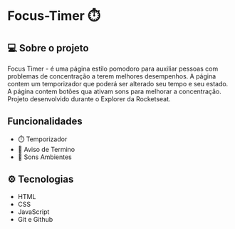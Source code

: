 # Focus-Timer ⏱️

## 💻 Sobre o projeto
Focus Timer - é uma página estilo pomodoro para auxiliar pessoas com problemas de concentração a terem melhores desempenhos. A página contem um temporizador que poderá ser alterado seu tempo e seu estado. A página contem botões qua ativam sons para melhorar a concentração.
Projeto desenvolvido durante o Explorer da Rocketseat.

## Funcionalidades 
- ⏱️ Temporizador
- 🚨 Aviso de Termino
- 🍃 Sons Ambientes

## ⚙️ Tecnologias

- HTML
- CSS
- JavaScript
- Git e Github
